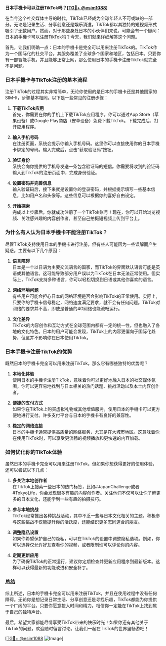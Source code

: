**日本手機卡可以注册TikTok吗？[[TG💪+ @esim1088](https://t.me/s/esim1088)]**

在当今这个社交媒体主导的时代，TikTok已经成为全球年轻人不可或缺的一部分。无论是记录生活、分享创意还是娱乐消遣，TikTok都以其独特的短视频形式吸引了无数用户。然而，对于那些身处日本的小伙伴们来说，可能会有一个疑问：日本的手機卡可以注册TikTok吗？今天，我们就来详细解答这个问题。

首先，让我们明确一点：日本的手機卡是完全可以用来注册TikTok的。TikTok作为一个国际化的社交平台，其服务覆盖了全球多个国家和地区，包括日本。只要你有一部智能手机，并且能够正常上网，那么使用日本的手機卡注册TikTok就完全不是问题。

### **日本手機卡与TikTok注册的基本流程**

注册TikTok的过程其实非常简单，无论你使用的是日本的手機卡还是其他国家的SIM卡，步骤基本相同。以下是一些常见的注册步骤：

1. **下载TikTok应用**  
   首先，你需要在你的手机上下载TikTok应用程序。你可以通过App Store（苹果设备）或Google Play商店（安卓设备）免费下载TikTok。下载完成后，打开应用程序。

2. **输入手机号码**  
   在注册页面，系统会提示你输入手机号码。这里你可以直接使用你的日本手機卡绑定的号码。输入完成后，点击“获取验证码”按钮。

3. **验证身份**  
   系统会向你提供的手机号发送一条包含验证码的短信。你需要将收到的验证码输入到TikTok的注册页面中，完成身份验证。

4. **设置密码并完善信息**  
   输入验证码后，接下来就是设置你的登录密码，并根据提示填写一些基本信息，比如用户名和头像等。这些信息可以根据你的喜好自由设定。

5. **开始探索**  
   完成以上步骤后，你就成功注册了一个TikTok账号！现在，你可以开始浏览视频、关注感兴趣的内容创作者，甚至自己拍摄短视频上传到平台上。

### **为什么有人认为日本手機卡不能注册TikTok？**

尽管TikTok支持使用日本的手機卡进行注册，但有些人可能因为一些误解而产生疑惑。主要有以下几个原因：

1. **语言障碍**  
   日本是一个以日语为主要交流语言的国家，而TikTok的界面默认语言可能是英语或其他语言。这可能导致部分用户误以为TikTok在日本无法正常使用。但实际上，TikTok支持多种语言，你可以轻松切换到日语或其他你喜欢的语言。

2. **网络环境问题**  
   有些用户可能会担心日本的网络环境是否会影响TikTok的正常使用。实际上，只要你的手機卡信号稳定，网络速度满足要求，就不会有任何问题。TikTok对网络的要求并不高，即使是普通的4G网络也能流畅运行。

3. **文化差异**  
   TikTok的内容创作和互动方式在全球范围内都有一定的统一性，但也融入了各地的文化特色。日本的用户可能会发现，TikTok上的内容更偏向于国际化趋势，但这并不影响你在日本使用TikTok。

### **日本手機卡注册TikTok的优势**

既然日本的手機卡完全可以用来注册TikTok，那么它有哪些独特的优势呢？

1. **本地化体验**  
   使用日本的手機卡注册TikTok，意味着你可以更好地融入日本的社交媒体氛围。你可以更容易地找到与日本相关的热门话题、挑战活动以及本土内容创作者。

2. **便捷的支付方式**  
   如果你在TikTok上购买虚拟礼物或其他增值服务，使用日本的手機卡可以更方便地进行支付。许多支付平台与日本的手機卡有良好的兼容性。

3. **稳定的网络连接**  
   日本的手機卡通常提供高质量的网络服务，尤其是在大城市地区。这意味着你在使用TikTok时，可以享受更流畅的视频播放和更快速的内容加载。

### **如何优化你的TikTok体验**

虽然日本的手機卡完全可以用来注册TikTok，但如果你想获得更好的使用体验，还可以尝试以下几点：

1. **多关注本地创作者**  
   在TikTok上搜索一些日本的热门标签，比如#JapanChallenge或者#TokyoLife，你会发现很多有趣的内容创作者。关注他们不仅可以让你了解更多的日本文化，还能学到一些有趣的拍摄技巧。

2. **参与本地挑战**  
   TikTok经常推出各种挑战活动，其中不乏一些与日本文化相关的主题。积极参与这些挑战不仅能提升你的活跃度，还能结识更多志同道合的朋友。

3. **调整隐私设置**  
   如果你希望保护自己的隐私，可以在TikTok的设置中调整隐私选项。例如，你可以选择仅允许好友查看你的视频，或者限制谁可以评论你的内容。

4. **定期更新应用**  
   为了确保TikTok的正常运行，建议你定期检查并更新应用程序到最新版本。这样可以获得最新的功能改进和安全补丁。

### **总结**

综上所述，日本的手機卡完全可以用来注册TikTok，并且在使用过程中没有任何障碍。无论你是想记录日常生活、分享创意还是寻找乐趣，TikTok都能为你提供一个广阔的平台。只要你愿意投入时间和精力，相信你一定能在TikTok上找到属于自己的独特声音。

最后，希望大家都能尽情享受TikTok带来的快乐时光！如果你还有其他关于TikTok的问题，欢迎随时留言讨论。让我们一起在TikTok的世界里畅游吧！

[[TG💪+ @esim1088](https://t.me/s/esim1088) ![Image](https://i.postimg.cc/4NQfJmqS/Snipaste-2025-05-13-00-14-12.png)]